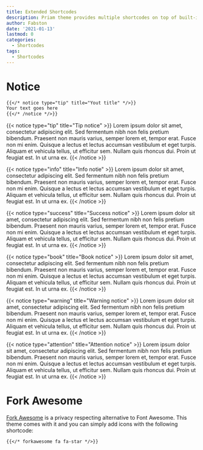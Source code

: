 ```yaml
---
title: Extended Shortcodes
description: Priam theme provides multiple shortcodes on top of built-in ones in Hugo.
author: Fabston
date: '2021-01-13'
lastmod: 0
categories:
  - Shortcodes
tags:
  - Shortcodes
---
```


# Notice

```markdown
{{</* notice type="tip" title="Yout title" */>}}
Your text goes here
{{</* /notice */>}}
```

{{< notice type="tip" title="Tip notice" >}}
Lorem ipsum dolor sit amet, consectetur adipiscing elit. Sed fermentum nibh non felis pretium bibendum. Praesent non mauris varius, semper lorem et, tempor erat. Fusce non mi enim. Quisque a lectus et lectus accumsan vestibulum et eget turpis. Aliquam et vehicula tellus, ut efficitur sem. Nullam quis rhoncus dui. Proin ut feugiat est. In ut urna ex. 
{{< /notice >}}

{{< notice type="info" title="Info notie" >}}
Lorem ipsum dolor sit amet, consectetur adipiscing elit. Sed fermentum nibh non felis pretium bibendum. Praesent non mauris varius, semper lorem et, tempor erat. Fusce non mi enim. Quisque a lectus et lectus accumsan vestibulum et eget turpis. Aliquam et vehicula tellus, ut efficitur sem. Nullam quis rhoncus dui. Proin ut feugiat est. In ut urna ex. 
{{< /notice >}}

{{< notice type="success" title="Success notice" >}}
Lorem ipsum dolor sit amet, consectetur adipiscing elit. Sed fermentum nibh non felis pretium bibendum. Praesent non mauris varius, semper lorem et, tempor erat. Fusce non mi enim. Quisque a lectus et lectus accumsan vestibulum et eget turpis. Aliquam et vehicula tellus, ut efficitur sem. Nullam quis rhoncus dui. Proin ut feugiat est. In ut urna ex. 
{{< /notice >}}

{{< notice type="book" title="Book notice" >}}
Lorem ipsum dolor sit amet, consectetur adipiscing elit. Sed fermentum nibh non felis pretium bibendum. Praesent non mauris varius, semper lorem et, tempor erat. Fusce non mi enim. Quisque a lectus et lectus accumsan vestibulum et eget turpis. Aliquam et vehicula tellus, ut efficitur sem. Nullam quis rhoncus dui. Proin ut feugiat est. In ut urna ex. 
{{< /notice >}}

{{< notice type="warning" title="Warning notice" >}}
Lorem ipsum dolor sit amet, consectetur adipiscing elit. Sed fermentum nibh non felis pretium bibendum. Praesent non mauris varius, semper lorem et, tempor erat. Fusce non mi enim. Quisque a lectus et lectus accumsan vestibulum et eget turpis. Aliquam et vehicula tellus, ut efficitur sem. Nullam quis rhoncus dui. Proin ut feugiat est. In ut urna ex. 
{{< /notice >}}

{{< notice type="attention" title="Attention notice" >}}
Lorem ipsum dolor sit amet, consectetur adipiscing elit. Sed fermentum nibh non felis pretium bibendum. Praesent non mauris varius, semper lorem et, tempor erat. Fusce non mi enim. Quisque a lectus et lectus accumsan vestibulum et eget turpis. Aliquam et vehicula tellus, ut efficitur sem. Nullam quis rhoncus dui. Proin ut feugiat est. In ut urna ex. 
{{< /notice >}}

# Fork Awesome

[Fork Awesome](https://forkaweso.me/Fork-Awesome/) is a privacy respecting alternative to Font Awesome. This theme comes with it and you can simply add icons with the following shortcode:

```markdown
{{</* forkawesome fa fa-star */>}}
```